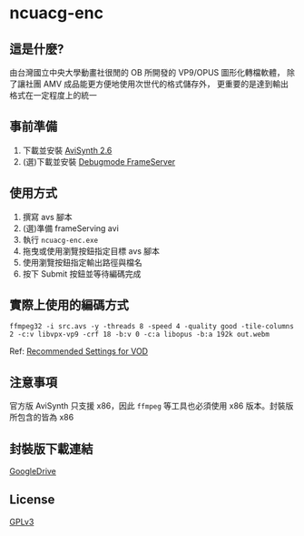 # ncuacg-enc

## 這是什麼?
由台灣國立中央大學動畫社很閒的 OB 所開發的 VP9/OPUS 圖形化轉檔軟體，
除了讓社團 AMV 成品能更方便地使用次世代的格式儲存外，
更重要的是達到輸出格式在一定程度上的統一

## 事前準備
1. 下載並安裝 [AviSynth 2.6](http://avisynth.nl/index.php/Main_Page)
2. (選)下載並安裝 [Debugmode FrameServer](http://www.debugmode.com/frameserver/)

## 使用方式
1. 撰寫 avs 腳本
2. (選)準備 frameServing avi
3. 執行 `ncuacg-enc.exe`
4. 拖曳或使用瀏覽按鈕指定目標 avs 腳本
5. 使用瀏覽按鈕指定輸出路徑與檔名
6. 按下 Submit 按鈕並等待編碼完成

## 實際上使用的編碼方式
```
ffmpeg32 -i src.avs -y -threads 8 -speed 4 -quality good -tile-columns 2 -c:v libvpx-vp9 -crf 18 -b:v 0 -c:a libopus -b:a 192k out.webm
```
Ref: [Recommended Settings for VOD](https://developers.google.com/media/vp9/settings/vod/)

## 注意事項
官方版 AviSynth 只支援 x86，因此 `ffmpeg` 等工具也必須使用 x86 版本。封裝版所包含的皆為 x86

## 封裝版下載連結
[GoogleDrive](https://drive.google.com/file/d/1qYJW6W7JDv-cIN1zJm9tD23oc8qh_JDW/view)

## License
[GPLv3](LICENSE.md)

